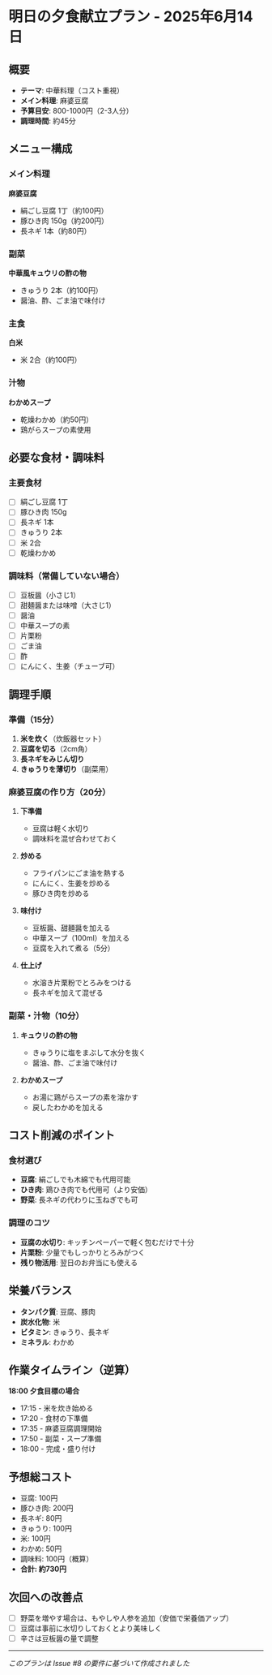# 明日の夕食献立プラン - 2025年6月14日

## 概要
- **テーマ**: 中華料理（コスト重視）
- **メイン料理**: 麻婆豆腐
- **予算目安**: 800-1000円（2-3人分）
- **調理時間**: 約45分

## メニュー構成

### メイン料理
**麻婆豆腐**
- 絹ごし豆腐 1丁（約100円）
- 豚ひき肉 150g（約200円）
- 長ネギ 1本（約80円）

### 副菜
**中華風キュウリの酢の物**
- きゅうり 2本（約100円）
- 醤油、酢、ごま油で味付け

### 主食
**白米**
- 米 2合（約100円）

### 汁物
**わかめスープ**
- 乾燥わかめ（約50円）
- 鶏がらスープの素使用

## 必要な食材・調味料

### 主要食材
- [ ] 絹ごし豆腐 1丁
- [ ] 豚ひき肉 150g
- [ ] 長ネギ 1本
- [ ] きゅうり 2本
- [ ] 米 2合
- [ ] 乾燥わかめ

### 調味料（常備していない場合）
- [ ] 豆板醤（小さじ1）
- [ ] 甜麺醤または味噌（大さじ1）
- [ ] 醤油
- [ ] 中華スープの素
- [ ] 片栗粉
- [ ] ごま油
- [ ] 酢
- [ ] にんにく、生姜（チューブ可）

## 調理手順

### 準備（15分）
1. **米を炊く**（炊飯器セット）
2. **豆腐を切る**（2cm角）
3. **長ネギをみじん切り**
4. **きゅうりを薄切り**（副菜用）

### 麻婆豆腐の作り方（20分）
1. **下準備**
   - 豆腐は軽く水切り
   - 調味料を混ぜ合わせておく
   
2. **炒める**
   - フライパンにごま油を熱する
   - にんにく、生姜を炒める
   - 豚ひき肉を炒める
   
3. **味付け**
   - 豆板醤、甜麺醤を加える
   - 中華スープ（100ml）を加える
   - 豆腐を入れて煮る（5分）
   
4. **仕上げ**
   - 水溶き片栗粉でとろみをつける
   - 長ネギを加えて混ぜる

### 副菜・汁物（10分）
1. **キュウリの酢の物**
   - きゅうりに塩をまぶして水分を抜く
   - 醤油、酢、ごま油で味付け
   
2. **わかめスープ**
   - お湯に鶏がらスープの素を溶かす
   - 戻したわかめを加える

## コスト削減のポイント

### 食材選び
- **豆腐**: 絹ごしでも木綿でも代用可能
- **ひき肉**: 鶏ひき肉でも代用可（より安価）
- **野菜**: 長ネギの代わりに玉ねぎでも可

### 調理のコツ
- **豆腐の水切り**: キッチンペーパーで軽く包むだけで十分
- **片栗粉**: 少量でもしっかりとろみがつく
- **残り物活用**: 翌日のお弁当にも使える

## 栄養バランス

- **タンパク質**: 豆腐、豚肉
- **炭水化物**: 米
- **ビタミン**: きゅうり、長ネギ
- **ミネラル**: わかめ

## 作業タイムライン（逆算）

**18:00 夕食目標の場合**
- 17:15 - 米を炊き始める
- 17:20 - 食材の下準備
- 17:35 - 麻婆豆腐調理開始
- 17:50 - 副菜・スープ準備
- 18:00 - 完成・盛り付け

## 予想総コスト
- 豆腐: 100円
- 豚ひき肉: 200円
- 長ネギ: 80円
- きゅうり: 100円
- 米: 100円
- わかめ: 50円
- 調味料: 100円（概算）
- **合計: 約730円**

## 次回への改善点
- [ ] 野菜を増やす場合は、もやしや人参を追加（安価で栄養価アップ）
- [ ] 豆腐は事前に水切りしておくとより美味しく
- [ ] 辛さは豆板醤の量で調整

---
*このプランは Issue #8 の要件に基づいて作成されました*